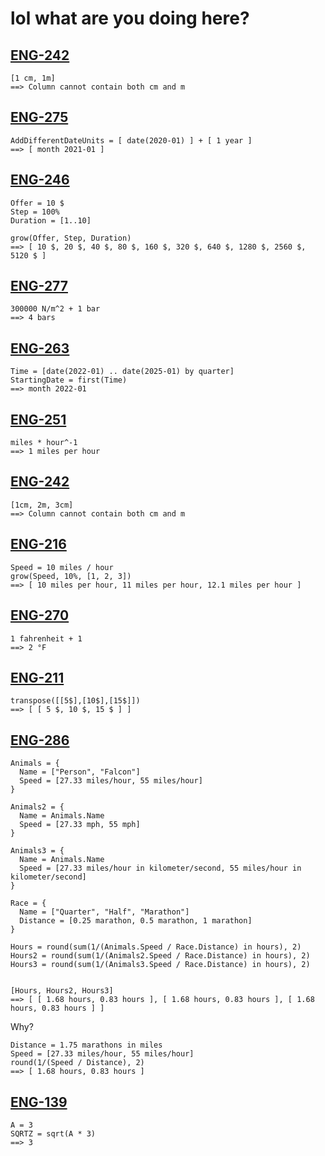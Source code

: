 # lol what are you doing here?

## [ENG-242](https://linear.app/decipad/issue/ENG-242)

```deci live
[1 cm, 1m]
==> Column cannot contain both cm and m
```

## [ENG-275](https://linear.app/decipad/issue/ENG-275)

```deci live
AddDifferentDateUnits = [ date(2020-01) ] + [ 1 year ]
==> [ month 2021-01 ]
```

## [ENG-246](https://linear.app/decipad/issue/ENG-246)

```deci live
Offer = 10 $
Step = 100%
Duration = [1..10]

grow(Offer, Step, Duration)
==> [ 10 $, 20 $, 40 $, 80 $, 160 $, 320 $, 640 $, 1280 $, 2560 $, 5120 $ ]
```

## [ENG-277](https://linear.app/decipad/issue/ENG-277)

```deci live
300000 N/m^2 + 1 bar
==> 4 bars
```

## [ENG-263](https://linear.app/decipad/issue/ENG-263)

```deci live
Time = [date(2022-01) .. date(2025-01) by quarter]
StartingDate = first(Time)
==> month 2022-01
```

## [ENG-251](https://linear.app/decipad/issue/ENG-251)

```deci live
miles * hour^-1
==> 1 miles per hour
```

## [ENG-242](https://linear.app/decipad/issue/ENG-242)

```deci live
[1cm, 2m, 3cm]
==> Column cannot contain both cm and m
```

## [ENG-216](https://linear.app/decipad/issue/ENG-216)

```deci live
Speed = 10 miles / hour
grow(Speed, 10%, [1, 2, 3])
==> [ 10 miles per hour, 11 miles per hour, 12.1 miles per hour ]
```

## [ENG-270](https://linear.app/decipad/issue/ENG-270)

```deci live
1 fahrenheit + 1
==> 2 °F
```

## [ENG-211](https://linear.app/decipad/issue/ENG-211)

```deci live
transpose([[5$],[10$],[15$]])
==> [ [ 5 $, 10 $, 15 $ ] ]
```

## [ENG-286](https://linear.app/decipad/issue/ENG-286)

```deci live
Animals = {
  Name = ["Person", "Falcon"]
  Speed = [27.33 miles/hour, 55 miles/hour]
}

Animals2 = {
  Name = Animals.Name
  Speed = [27.33 mph, 55 mph]
}

Animals3 = {
  Name = Animals.Name
  Speed = [27.33 miles/hour in kilometer/second, 55 miles/hour in kilometer/second]
}

Race = {
  Name = ["Quarter", "Half", "Marathon"]
  Distance = [0.25 marathon, 0.5 marathon, 1 marathon]
}

Hours = round(sum(1/(Animals.Speed / Race.Distance) in hours), 2)
Hours2 = round(sum(1/(Animals2.Speed / Race.Distance) in hours), 2)
Hours3 = round(sum(1/(Animals3.Speed / Race.Distance) in hours), 2)


[Hours, Hours2, Hours3]
==> [ [ 1.68 hours, 0.83 hours ], [ 1.68 hours, 0.83 hours ], [ 1.68 hours, 0.83 hours ] ]
```

Why?

```deci live
Distance = 1.75 marathons in miles
Speed = [27.33 miles/hour, 55 miles/hour]
round(1/(Speed / Distance), 2)
==> [ 1.68 hours, 0.83 hours ]
```

## [ENG-139](https://linear.app/decipad/issue/ENG-139)

```deci live
A = 3
SQRTZ = sqrt(A * 3)
==> 3
```

